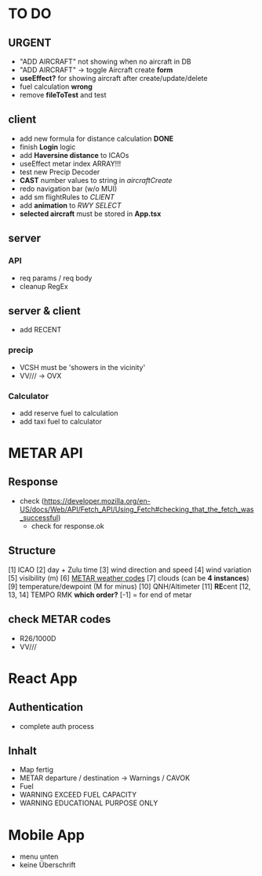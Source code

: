 # TO DO

## URGENT

- "ADD AIRCRAFT" not showing when no aircraft in DB
- "ADD AIRCRAFT" -> toggle Aircraft create **form**
- **useEffect?** for showing aircraft after create/update/delete
- fuel calculation **wrong**
- remove **fileToTest** and test

## client

- add new formula for distance calculation **DONE**
- finish **Login** logic
- add **Haversine distance** to ICAOs
- useEffect metar index ARRAY!!!
- test new Precip Decoder
- **CAST** number values to string in _aircraftCreate_
- redo navigation bar (w/o MUI)
- add sm flightRules to _CLIENT_
- add **animation** to _RWY SELECT_
- **selected aircraft** must be stored in **App.tsx**

## server

### API

- req params / req body
- cleanup RegEx

## server & client

- add RECENT

### precip

- VCSH must be 'showers in the vicinity'
- VV/// -> OVX

### Calculator

- add reserve fuel to calculation
- add taxi fuel to calculator

# METAR API

## Response

- check (https://developer.mozilla.org/en-US/docs/Web/API/Fetch_API/Using_Fetch#checking_that_the_fetch_was_successful)
  - check for response.ok

## Structure

[1] ICAO
[2] day + Zulu time
[3] wind direction and speed
[4] wind variation
[5] visibility (m)
[6] [METAR weather codes](https://en.wikipedia.org/wiki/METAR)
[7] clouds (can be **4 instances**)
[9] temperature/dewpoint (M for minus)
[10] QNH/Altimeter
[11] **RE**cent
[12, 13, 14] TEMPO RMK **which order?**
[-1] = for end of metar

## check METAR codes

- R26/1000D
- VV///

# React App

## Authentication

- complete auth process

## Inhalt

- Map fertig
- METAR departure / destination -> Warnings / CAVOK
- Fuel
- WARNING EXCEED FUEL CAPACITY
- WARNING EDUCATIONAL PURPOSE ONLY

# Mobile App

- menu unten
- keine Überschrift
